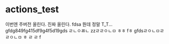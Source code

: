 # actions_test
이번엔 주버전 올린다.
진짜 올린다.
fdsa
뭔데 정말 T_T...
gfdg849fg415df9g4f5d19gds
ㄹㄴㅇㄻㄴ
zzㄹㄹㅇㄴㅁ
ㅎㅎ
fㅎ
gfdsㄹㅇㄴㅁㄹ
ㄹㅇㄴㅁ
ㅎ
ㄹ
ㄹ
f
